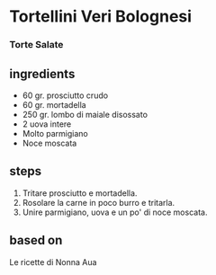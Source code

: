 



# Tortellini Veri Bolognesi
  
### Torte Salate
## ingredients
  
* 60 gr. prosciutto crudo  
* 60 gr. mortadella  
* 250 gr. lombo di maiale disossato  
* 2 uova intere  
* Molto parmigiano  
* Noce moscata
## steps
  
1. Tritare prosciutto e mortadella.   
1. Rosolare la carne in poco burro e tritarla.   
1. Unire parmigiano, uova e un po' di noce moscata.
## based on
  
Le ricette di Nonna Aua